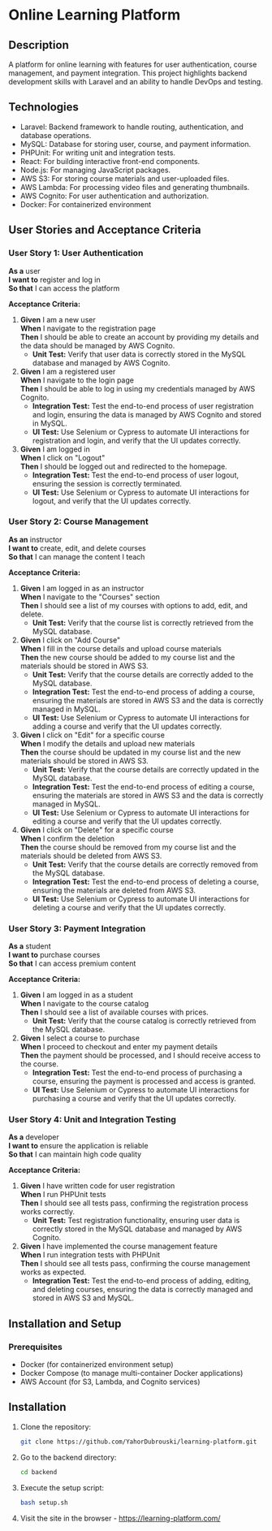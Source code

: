 # Online Learning Platform

## Description
A platform for online learning with features for user authentication, course management, and payment integration. This project highlights backend development skills with Laravel and an ability to handle DevOps and testing.

## Technologies
- Laravel: Backend framework to handle routing, authentication, and database operations.
- MySQL: Database for storing user, course, and payment information.
- PHPUnit: For writing unit and integration tests.
- React: For building interactive front-end components.
- Node.js: For managing JavaScript packages.
- AWS S3: For storing course materials and user-uploaded files.
- AWS Lambda: For processing video files and generating thumbnails.
- AWS Cognito: For user authentication and authorization.
- Docker: For containerized environment

## User Stories and Acceptance Criteria

### User Story 1: User Authentication
**As a** user  
**I want to** register and log in  
**So that** I can access the platform

**Acceptance Criteria:**
1. **Given** I am a new user  
   **When** I navigate to the registration page  
   **Then** I should be able to create an account by providing my details and the data should be managed by AWS Cognito.
    - **Unit Test:** Verify that user data is correctly stored in the MySQL database and managed by AWS Cognito.
2. **Given** I am a registered user  
   **When** I navigate to the login page  
   **Then** I should be able to log in using my credentials managed by AWS Cognito.
    - **Integration Test:** Test the end-to-end process of user registration and login, ensuring the data is managed by AWS Cognito and stored in MySQL.
    - **UI Test:** Use Selenium or Cypress to automate UI interactions for registration and login, and verify that the UI updates correctly.
3. **Given** I am logged in  
   **When** I click on "Logout"  
   **Then** I should be logged out and redirected to the homepage.
    - **Integration Test:** Test the end-to-end process of user logout, ensuring the session is correctly terminated.
    - **UI Test:** Use Selenium or Cypress to automate UI interactions for logout, and verify that the UI updates correctly.

### User Story 2: Course Management
**As an** instructor  
**I want to** create, edit, and delete courses  
**So that** I can manage the content I teach

**Acceptance Criteria:**
1. **Given** I am logged in as an instructor  
   **When** I navigate to the "Courses" section  
   **Then** I should see a list of my courses with options to add, edit, and delete.
    - **Unit Test:** Verify that the course list is correctly retrieved from the MySQL database.
2. **Given** I click on "Add Course"  
   **When** I fill in the course details and upload course materials  
   **Then** the new course should be added to my course list and the materials should be stored in AWS S3.
    - **Unit Test:** Verify that the course details are correctly added to the MySQL database.
    - **Integration Test:** Test the end-to-end process of adding a course, ensuring the materials are stored in AWS S3 and the data is correctly managed in MySQL.
    - **UI Test:** Use Selenium or Cypress to automate UI interactions for adding a course and verify that the UI updates correctly.
3. **Given** I click on "Edit" for a specific course  
   **When** I modify the details and upload new materials  
   **Then** the course should be updated in my course list and the new materials should be stored in AWS S3.
    - **Unit Test:** Verify that the course details are correctly updated in the MySQL database.
    - **Integration Test:** Test the end-to-end process of editing a course, ensuring the materials are stored in AWS S3 and the data is correctly managed in MySQL.
    - **UI Test:** Use Selenium or Cypress to automate UI interactions for editing a course and verify that the UI updates correctly.
4. **Given** I click on "Delete" for a specific course  
   **When** I confirm the deletion  
   **Then** the course should be removed from my course list and the materials should be deleted from AWS S3.
    - **Unit Test:** Verify that the course details are correctly removed from the MySQL database.
    - **Integration Test:** Test the end-to-end process of deleting a course, ensuring the materials are deleted from AWS S3.
    - **UI Test:** Use Selenium or Cypress to automate UI interactions for deleting a course and verify that the UI updates correctly.

### User Story 3: Payment Integration
**As a** student  
**I want to** purchase courses  
**So that** I can access premium content

**Acceptance Criteria:**
1. **Given** I am logged in as a student  
   **When** I navigate to the course catalog  
   **Then** I should see a list of available courses with prices.
    - **Unit Test:** Verify that the course catalog is correctly retrieved from the MySQL database.
2. **Given** I select a course to purchase  
   **When** I proceed to checkout and enter my payment details  
   **Then** the payment should be processed, and I should receive access to the course.
    - **Integration Test:** Test the end-to-end process of purchasing a course, ensuring the payment is processed and access is granted.
    - **UI Test:** Use Selenium or Cypress to automate UI interactions for purchasing a course and verify that the UI updates correctly.

### User Story 4: Unit and Integration Testing
**As a** developer  
**I want to** ensure the application is reliable  
**So that** I can maintain high code quality

**Acceptance Criteria:**
1. **Given** I have written code for user registration  
   **When** I run PHPUnit tests  
   **Then** I should see all tests pass, confirming the registration process works correctly.
    - **Unit Test:** Test registration functionality, ensuring user data is correctly stored in the MySQL database and managed by AWS Cognito.
2. **Given** I have implemented the course management feature  
   **When** I run integration tests with PHPUnit  
   **Then** I should see all tests pass, confirming the course management works as expected.
    - **Integration Test:** Test the end-to-end process of adding, editing, and deleting courses, ensuring the data is correctly managed and stored in AWS S3 and MySQL.

## Installation and Setup
### Prerequisites
- Docker (for containerized environment setup)
- Docker Compose (to manage multi-container Docker applications)
- AWS Account (for S3, Lambda, and Cognito services)

## Installation
1. Clone the repository:
   ```bash
   git clone https://github.com/YahorDubrouski/learning-platform.git
2. Go to the backend directory:
   ```bash
   cd backend
3. Execute the setup script:
   ```bash
   bash setup.sh
4. Visit the site in the browser - https://learning-platform.com/
